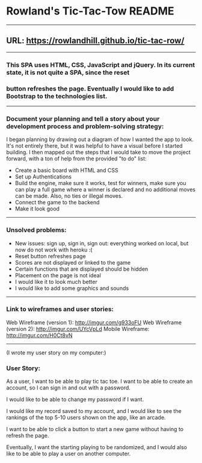 # Rowland's Tic-Tac-Tow README

---

## URL: https://rowlandhill.github.io/tic-tac-row/

---

### This SPA uses HTML, CSS, JavaScript and jQuery.  In its current state, it is not quite a SPA, since the reset
### button refreshes the page.  Eventually I would like to add Bootstrap to the technologies list.

---

### Document your planning and tell a story about your development process and problem-solving strategy:
I began planning by drawing out a diagram of how I wanted the app to look.  It's not entirely there, but
it was helpful to have a visual before I started building.
I then mapped out the steps that I would take to move the project forward, with a ton of help
from the provided "to do" list:
- Create a basic board with HTML and CSS
- Set up Authentications
- Build the engine, make sure it works, test for winners, make sure you can play a full game where a winner is declared
and no additional moves can be made.  Also, no ties or illegal moves.
- Connect the game to the backend
- Make it look good

---

### Unsolved problems:
- New issues: sign up, sign in, sign out: everything worked on local, but now do not work with heroku :(
- Reset button refreshes page
- Scores are not displayed or linked to the game
- Certain functions that are displayed should be hidden
- Placement on the page is not ideal
- I would like it to look much better
- I would like to add some graphics and sounds

---

### Link to wireframes and user stories:
Web Wireframe (version 1): http://imgur.com/g933oFU
Web Wireframe (version 2): http://imgur.com/UYcVpLd
Mobile Wireframe: http://imgur.com/H0Ct8vN

---

(I wrote my user story on my computer:)

### User Story:

As a user, I want to be able to play tic tac toe.  I want to be able to create an account, so I can sign
in and out with a password.

I would like to be able to change my password if I want.

I would like my record saved to my account, and I would like to see the rankings of the top 5-10
users shown on the app, like an arcade.

I want to be able to click a button to start a new game without having to refresh the page.

Eventually, I want the starting playing to be randomized, and I would also like to be able to play
a user on another computer.

